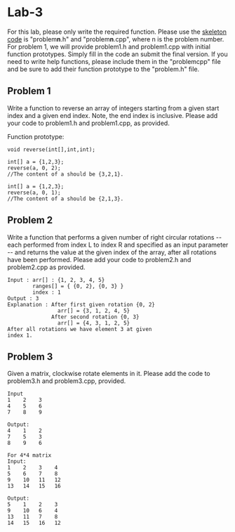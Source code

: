 # Lab-3

For this lab, please only write the required function.  Please use the [skeleton code](https://github.com/jortizcs-rutgers/PM1-public/tree/master/lab3) is "problem**n**.h" and "problem**n**.cpp", where n is the problem number.  For problem 1, we will provide problem1.h and problem1.cpp with initial function prototypes.  Simply fill in the code an submit the final version.  If you need to write help functions, please include them in the "problem<n>cpp" file and be sure to add their function prototype to the "problem<n>.h" file.

## Problem 1

Write a function to reverse an array of integers starting from a given start index and a given end index.  Note, the end index is inclusive.  Please add your code to problem1.h and problem1.cpp, as provided.

Function prototype:
```
void reverse(int[],int,int);

int[] a = {1,2,3};
reverse(a, 0, 2);
//The content of a should be {3,2,1}.

int[] a = {1,2,3};
reverse(a, 0, 1);
//The content of a should be {2,1,3}.
```



## Problem 2
Write a function that performs a given number of right circular rotations -- each performed from index L to index R and specified as an input parameter -- and returns the value at the given index of the array, after all rotations have been performed.  Please add your code to problem2.h and problem2.cpp as provided.

```
Input : arr[] : {1, 2, 3, 4, 5}
        ranges[] = { {0, 2}, {0, 3} }
        index : 1
Output : 3
Explanation : After first given rotation {0, 2}
                arr[] = {3, 1, 2, 4, 5}
              After second rotation {0, 3} 
                arr[] = {4, 3, 1, 2, 5}
After all rotations we have element 3 at given
index 1. 
```


## Problem 3

Given a matrix, clockwise rotate elements in it.  Please add the code to problem3.h and problem3.cpp, provided.

```
Input
1    2    3
4    5    6
7    8    9

Output:
4    1    2
7    5    3
8    9    6

For 4*4 matrix
Input:
1    2    3    4    
5    6    7    8
9    10   11   12
13   14   15   16

Output:
5    1    2    3
9    10   6    4
13   11   7    8
14   15   16   12
```
